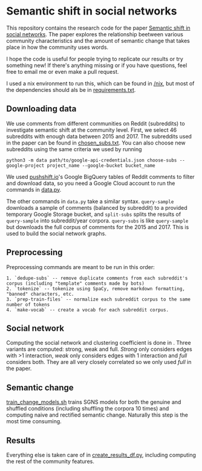 # Semantic shift in social networks 

This repository contains the research code for the paper [Semantic shift in social networks](https://aclanthology.org/2021.starsem-1.3).
The paper explores the relationship beetween various community characteristics 
and the amount of semantic change that takes place in how the community uses words. 

I hope the code is useful for people trying to replicate our results or try something new!
If there's anything missing or if you have questions, feel free to email me or even make a pull request.

I used a nix environment to run this, which can be found in [/nix](./nix/), but most of the
dependencies should als be in [requirements.txt](./requirements.txt).

## Downloading data

We use comments from different communities on Reddit (subreddits) to investigate semantic shift at the community level. 
First, we select 46 subreddits with enough data between 2015 and 2017.
The subreddits used in the paper can be found in [chosen_subs.txt](./chosen_subs.txt).
You can also choose new subreddits using the same criteria we used by running

```
python3 -m data path/to/google-api-credentials.json choose-subs --google-project project_name --google-bucket bucket_name 
```

We used [pushshift.io](https://pushshift.io)'s Google BigQuery tables of Reddit comments to filter and download data,
so you need a Google Cloud account to run the commands in [data.py](./data.py). 

The other commands in `data.py` take a similar syntax. `query-sample` downloads a sample of comments (balanced by subreddit) 
to a provided temporary Google Storage bucket, and `split-subs` splits the results of `query-sample` into subreddit/year 
corpora. `query-subs` is like `query-sample` but downloads the full corpus of comments for the 2015 and 2017. This is 
used to build the social network graphs.

## Preprocessing

Preprocessing commands are meant to be run in this order:

	1. `dedupe-subs` -- remove duplicate comments from each subreddit's corpus (including "template" comments made by bots)
 	2. `tokenize` -- tokenize using SpaCy, remove markdown formatting, "banned" characters, etc.
  	3. `prep-train-files` -- normalize each subreddit corpus to the same number of tokens
  	4. `make-vocab` -- create a vocab for each subreddit corpus.

## Social network

Computing the social network and clustering coefficient is done in [](./network.py). Three variants are
computed: strong, weak and full. *Strong* only considers edges with >1 interaction, *weak* only considers edges with
1 interaction and *full* considers both. They are all very closely correlated so we only used *full* in the paper.

## Semantic change 

[train_change_models.sh](./train_change_models.sh) trains SGNS models for both the genuine and shuffled conditions (including shuffling the corpora 10 times)
and computing naive and rectified semantic change. Naturally this step is the most time consuming.

## Results 

Everything else is taken care of in [create_results_df.py](create_results_df.py), including computing the rest of the community features.
